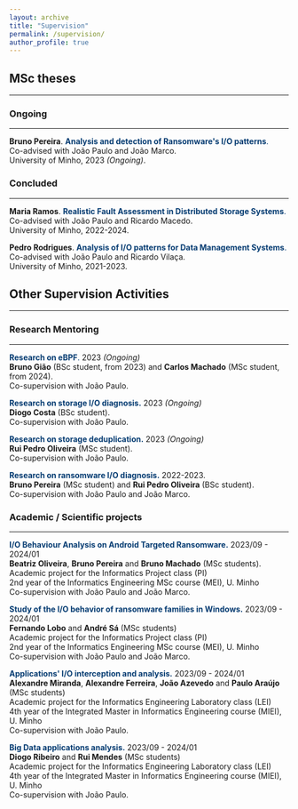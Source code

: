 ```yaml
---
layout: archive
title: "Supervision"
permalink: /supervision/
author_profile: true
---
```


## MSc theses
<hr/>

### Ongoing
<hr>

**Bruno Pereira**.
<span style="color:#063c72">**Analysis and detection of Ransomware's I/O patterns**.</span><br>
Co-advised with João Paulo and João Marco.<br>
University of Minho, 2023 *(Ongoing)*.

### Concluded
<hr>

**Maria Ramos**.
<span style="color:#063c72">**Realistic Fault Assessment in Distributed Storage Systems**.</span><br>
Co-advised with João Paulo and Ricardo Macedo.<br>
University of Minho, 2022-2024.

**Pedro Rodrigues**.
<span style="color:#063c72">**Analysis of I/O patterns for Data Management Systems**.</span><br>
Co-advised with João Paulo and Ricardo Vilaça.<br>
University of Minho, 2021-2023.


## Other Supervision Activities
<hr/>

### Research Mentoring
<hr/>

<span style="color:#063c72">**Research on eBPF**.</span> 2023 *(Ongoing)*<br>
**Bruno Gião** (BSc student, from 2023) and **Carlos Machado** (MSc student, from 2024).<br>
Co-supervision with João Paulo.

<span style="color:#063c72">**Research on storage I/O diagnosis.**</span> 2023 *(Ongoing)*<br>
**Diogo Costa** (BSc student).<br>
Co-supervision with João Paulo.

<span style="color:#063c72">**Research on storage deduplication.**</span> 2023 *(Ongoing)*<br>
**Rui Pedro Oliveira** (MSc student).<br>
Co-supervision with João Paulo.

<span style="color:#063c72">**Research on ransomware I/O diagnosis.**</span> 2022-2023.<br>
**Bruno Pereira** (MSc student) and **Rui Pedro Oliveira** (BSc student).<br>
Co-supervision with João Paulo and João Marco.



### Academic / Scientific projects
<hr/>

<span style="color:#063c72">**I/O Behaviour Analysis on Android Targeted Ransomware.**</span> 2023/09 - 2024/01<br>
**Beatriz Oliveira**, **Bruno Pereira** and **Bruno Machado** (MSc students).<br>
Academic project for the Informatics Project class (PI)<br>
2nd year of the Informatics Engineering MSc course (MEI), U. Minho<br>
Co-supervision with João Paulo and João Marco.

<span style="color:#063c72">**Study of the I/O behavior of ransomware families in Windows.**</span> 2023/09 - 2024/01<br>
**Fernando Lobo** and **André Sá** (MSc students)<br>
Academic project for the Informatics Project class (PI)<br>
2nd year of the Informatics Engineering MSc course (MEI), U. Minho<br>
Co-supervision with João Paulo and João Marco.


<span style="color:#063c72">**Applications' I/O interception and analysis.**</span> 2023/09 - 2024/01<br>
**Alexandre Miranda**, **Alexandre Ferreira**, **João Azevedo** and **Paulo Araújo** (MSc students)<br>
Academic project for the Informatics Engineering Laboratory class (LEI)<br>
4th year of the Integrated Master in Informatics Engineering course (MIEI), U. Minho<br>
Co-supervision with João Paulo.

<span style="color:#063c72">**Big Data applications analysis.**</span> 2023/09 - 2024/01<br>
**Diogo Ribeiro** and **Rui Mendes** (MSc students)<br>
Academic project for the Informatics Engineering Laboratory class (LEI)<br>
4th year of the Integrated Master in Informatics Engineering course (MIEI), U. Minho<br>
Co-supervision with João Paulo.

